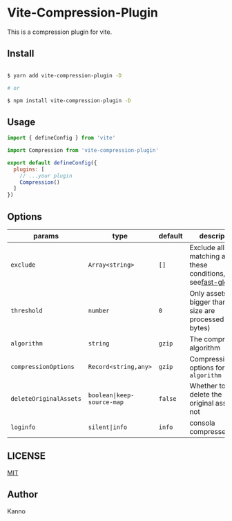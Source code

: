 # Vite-Compression-Plugin

This is a compression plugin for vite.

## Install

```bash

$ yarn add vite-compression-plugin -D

# or

$ npm install vite-compression-plugin -D

```

## Usage

```js
import { defineConfig } from 'vite'

import Compression from 'vite-compression-plugin'

export default defineConfig({
  plugins: [
    // ...your plugin
    Compression()
  ]
})
```

## Options

| params                 | type                       | default | description                                                                                                                                               |
| ---------------------- | -------------------------- | ------- | --------------------------------------------------------------------------------------------------------------------------------------------------------- |
| `exclude`              | `Array<string>`            | `[]`    | Exclude all assets matching any of these conditions,Details see[fast-glob](https://www.npmjs.com/package/fast-glob#how-to-exclude-directory-from-reading) |
| `threshold`            | `number`                   | `0`     | Only assets bigger than this size are processed (in bytes)                                                                                                |
| `algorithm`            | `string`                   | `gzip`  | The compression algorithm                                                                                                                                 |
| `compressionOptions`   | `Record<string,any>`       | `gzip`  | Compression options for `algorithm`                                                                                                                       |
| `deleteOriginalAssets` | `boolean\|keep-source-map` | `false` | Whether to delete the original assets or not                                                                                                              |
| `loginfo`              | `silent\|info`             | `info`  | consola compressed info                                                                                                                                   |

## LICENSE

[MIT](./LICENSE)

## Author

Kanno
